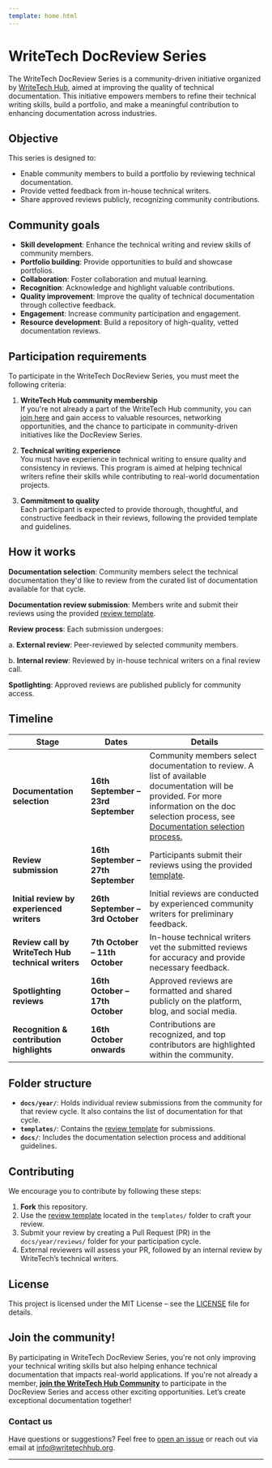 ```yaml
---
template: home.html
---
```

# WriteTech DocReview Series

The WriteTech DocReview Series is a community-driven initiative organized by [WriteTech Hub](https://writetechhub.org/), aimed at improving the quality of technical documentation. This initiative empowers members to refine their technical writing skills, build a portfolio, and make a meaningful contribution to enhancing documentation across industries.


## Objective

This series is designed to:

- Enable community members to build a portfolio by reviewing technical documentation.
- Provide vetted feedback from in-house technical writers.
- Share approved reviews publicly, recognizing community contributions.


## Community goals

- **Skill development**: Enhance the technical writing and review skills of community members.
- **Portfolio building**: Provide opportunities to build and showcase portfolios.
- **Collaboration**: Foster collaboration and mutual learning.
- **Recognition**: Acknowledge and highlight valuable contributions.
- **Quality improvement**: Improve the quality of technical documentation through collective feedback.
- **Engagement**: Increase community participation and engagement.
- **Resource development**: Build a repository of high-quality, vetted documentation reviews.


## Participation requirements

To participate in the WriteTech DocReview Series, you must meet the following criteria:

1. **WriteTech Hub community membership**  
   If you're not already a part of the WriteTech Hub community, you can [join here](https://writetechhub.org/our-community/) and gain access to valuable resources, networking opportunities, and the chance to participate in community-driven initiatives like the DocReview Series.

2. **Technical writing experience**  
   You must have experience in technical writing to ensure quality and consistency in reviews. This program is aimed at helping technical writers refine their skills while contributing to real-world documentation projects.

3. **Commitment to quality**  
   Each participant is expected to provide thorough, thoughtful, and constructive feedback in their reviews, following the provided template and guidelines.


## How it works

**Documentation selection**: Community members select the technical documentation they'd like to review from the curated list of documentation available for that cycle.

**Documentation review submission**: Members write and submit their reviews using the provided [review template](https://github.com/WriteTech-Hub/writetech-doc-review/blob/main/templates/review-template.md).

**Review process**: Each submission undergoes:

a. **External review**: Peer-reviewed by selected community members.

b. **Internal review**: Reviewed by in-house technical writers on a final review call.

**Spotlighting**: Approved reviews are published publicly for community access.


## Timeline

| **Stage**                               | **Dates**                        | **Details**                                                                                               |
|-----------------------------------------|----------------------------------|-----------------------------------------------------------------------------------------------------------|
| **Documentation selection**             | **16th September – 23rd September** | Community members select documentation to review. A list of available documentation will be provided. For more information on the doc selection process, see [Documentation selection process.](https://github.com/WriteTech-Hub/writetech-doc-review/blob/main/doc-selection-process.md)    |
| **Review submission**                   | **16th September – 27th September** | Participants submit their reviews using the provided [template](https://github.com/WriteTech-Hub/writetech-doc-review/blob/main/templates/review-template.md). |
| **Initial review by experienced writers**| **26th September – 3rd October** | Initial reviews are conducted by experienced community writers for preliminary feedback.                   |
| **Review call by WriteTech Hub technical writers**| **7th October – 11th October**      | In-house technical writers vet the submitted reviews for accuracy and provide necessary feedback.          |
| **Spotlighting reviews**           | **16th October – 17th October**     | Approved reviews are formatted and shared publicly on the platform, blog, and social media.                |
| **Recognition & contribution highlights**| **16th October onwards**           | Contributions are recognized, and top contributors are highlighted within the community.                  |


## Folder structure

- **`docs/year/`**: Holds individual review submissions from the community for that review cycle. It also contains the list of documentation for that cycle.
- **`templates/`**: Contains the [review template](https://github.com/WriteTech-Hub/writetech-doc-review/blob/main/templates/review-template.md) for submissions.
- **`docs/`**: Includes the documentation selection process and additional guidelines.


## Contributing

We encourage you to contribute by following these steps:

1. **Fork** this repository.
2. Use the [review template](https://github.com/WriteTech-Hub/writetech-doc-review/blob/main/templates/review-template.md) located in the `templates/` folder to craft your review.
3. Submit your review by creating a Pull Request (PR) in the `docs/year/reviews/` folder for your participation cycle.
4. External reviewers will assess your PR, followed by an internal review by WriteTech’s technical writers.

## License

This project is licensed under the MIT License – see the [LICENSE](https://github.com/WriteTech-Hub/writetech-doc-review/blob/main/LICENSE) file for details.


## Join the community!

By participating in WriteTech DocReview Series, you're not only improving your technical writing skills but also helping enhance technical documentation that impacts real-world applications. If you're not already a member, [**join the WriteTech Hub Community**](https://writetechhub.org/our-community/) to participate in the DocReview Series and access other exciting opportunities. Let’s create exceptional documentation together!


### Contact us

Have questions or suggestions? Feel free to [open an issue](https://github.com/WriteTech-Hub/writetech-doc-review/issues) or reach out via email at [info@writetechhub.org](mailto:info@writetechhub.org).

---

